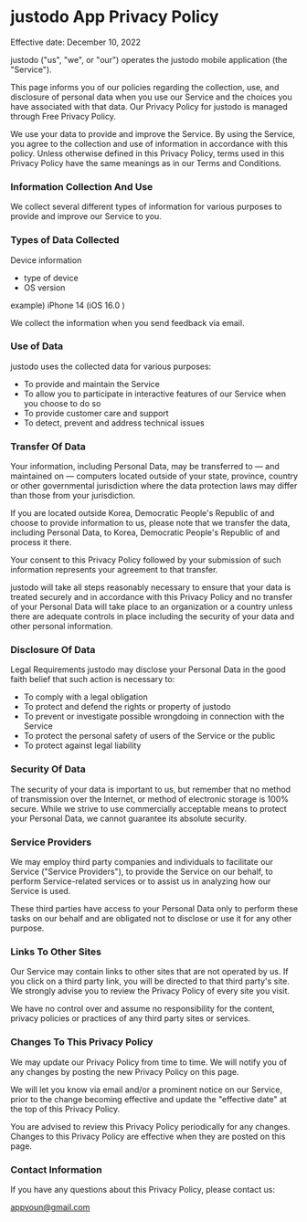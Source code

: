 # justodo App Privacy Policy
Effective date: December 10, 2022

justodo ("us", "we", or "our") operates the justodo mobile application (the "Service").

This page informs you of our policies regarding the collection, use, and disclosure of personal data when you use our Service and the choices you have associated with that data. Our Privacy Policy for justodo is managed through Free Privacy Policy.

We use your data to provide and improve the Service. By using the Service, you agree to the collection and use of information in accordance with this policy. Unless otherwise defined in this Privacy Policy, terms used in this Privacy Policy have the same meanings as in our Terms and Conditions.

### Information Collection And Use
We collect several different types of information for various purposes to provide and improve our Service to you.

### Types of Data Collected
Device information
- type of device
- OS version

example) iPhone 14 (iOS 16.0 )

We collect the information when you send feedback via email.

### Use of Data
justodo uses the collected data for various purposes:

- To provide and maintain the Service
- To allow you to participate in interactive features of our Service when you choose to do so
- To provide customer care and support
- To detect, prevent and address technical issues

### Transfer Of Data
Your information, including Personal Data, may be transferred to — and maintained on — computers located outside of your state, province, country or other governmental jurisdiction where the data protection laws may differ than those from your jurisdiction.

If you are located outside Korea, Democratic People's Republic of and choose to provide information to us, please note that we transfer the data, including Personal Data, to Korea, Democratic People's Republic of and process it there.

Your consent to this Privacy Policy followed by your submission of such information represents your agreement to that transfer.

justodo will take all steps reasonably necessary to ensure that your data is treated securely and in accordance with this Privacy Policy and no transfer of your Personal Data will take place to an organization or a country unless there are adequate controls in place including the security of your data and other personal information.

### Disclosure Of Data
Legal Requirements
justodo may disclose your Personal Data in the good faith belief that such action is necessary to:

- To comply with a legal obligation
- To protect and defend the rights or property of justodo
- To prevent or investigate possible wrongdoing in connection with the Service
- To protect the personal safety of users of the Service or the public
- To protect against legal liability

### Security Of Data
The security of your data is important to us, but remember that no method of transmission over the Internet, or method of electronic storage is 100% secure. While we strive to use commercially acceptable means to protect your Personal Data, we cannot guarantee its absolute security.

### Service Providers
We may employ third party companies and individuals to facilitate our Service ("Service Providers"), to provide the Service on our behalf, to perform Service-related services or to assist us in analyzing how our Service is used.

These third parties have access to your Personal Data only to perform these tasks on our behalf and are obligated not to disclose or use it for any other purpose.

### Links To Other Sites
Our Service may contain links to other sites that are not operated by us. If you click on a third party link, you will be directed to that third party's site. We strongly advise you to review the Privacy Policy of every site you visit.

We have no control over and assume no responsibility for the content, privacy policies or practices of any third party sites or services.

### Changes To This Privacy Policy
We may update our Privacy Policy from time to time. We will notify you of any changes by posting the new Privacy Policy on this page.

We will let you know via email and/or a prominent notice on our Service, prior to the change becoming effective and update the "effective date" at the top of this Privacy Policy.

You are advised to review this Privacy Policy periodically for any changes. Changes to this Privacy Policy are effective when they are posted on this page.

### Contact Information
If you have any questions about this Privacy Policy, please contact us:

appyoun@gmail.com
